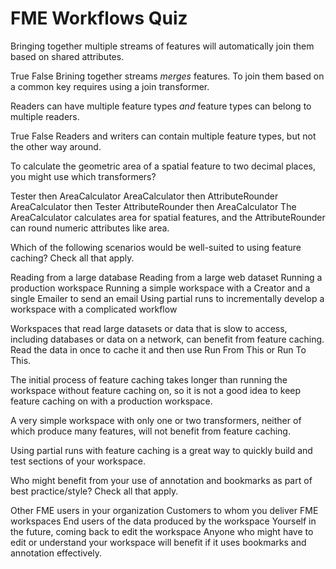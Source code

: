 # FME Workflows Quiz

<quiz name="">
  <question>
    <p>
    Bringing together multiple streams of features will automatically join them based on shared attributes.
    </p>
    <answer>True</answer>
    <answer correct>False</answer>
    <explanation>Brining together streams <i>merges</i> features. To join them based on a common key requires using a join transformer.</explanation>
  </question>
  <question>
    <p>
    Readers can have multiple feature types <i>and</i> feature types can belong to multiple readers.
    </p>
    <answer>True</answer>
    <answer correct>False</answer>
    <explanation>Readers and writers can contain multiple feature types, but not the other way around.</explanation>
  </question>
  <question>
    <p>
    To calculate the geometric area of a spatial feature to two decimal places, you might use which transformers?
    </p>
    <answer>Tester then AreaCalculator</answer>
    <answer correct>AreaCalculator then AttributeRounder</answer>
    <answer>AreaCalculator then Tester</answer>
    <answer>AttributeRounder then AreaCalculator</answer>
    <explanation>The AreaCalculator calculates area for spatial features, and the AttributeRounder can round numeric attributes like area.</explanation>
  </question>
  <question multiple>
    <p>
    Which of the following scenarios would be well-suited to using feature caching? Check all that apply.
    </p>
    <answer correct>Reading from a large database</answer>
    <answer correct>Reading from a large web dataset</answer>
    <answer>Running a production workspace</answer>
    <answer>Running a simple workspace with a Creator and a single Emailer to send an email</answer>
    <answer correct>Using partial runs to incrementally develop a workspace with a complicated workflow</answer>
    <explanation>
      <p>
        Workspaces that read large datasets or data that is slow to access, including databases or data on a network, can benefit from feature caching. Read the data in once to cache it and then use Run From This or Run To This.
      </p>
      <p>
        The initial process of feature caching takes longer than running the workspace without feature caching on, so it is not a good idea to keep feature caching on with a production workspace.
      </p>
      <p>
        A very simple workspace with only one or two transformers, neither of which produce many features, will not benefit from feature caching.
      </p>
      <p>
        Using partial runs with feature caching is a great way to quickly build and test sections of your workspace.
      </p>
    </explanation>
  </question>
  <question multiple>
    <p>
    Who might benefit from your use of annotation and bookmarks as part of best practice/style? Check all that apply.
    </p>
    <answer correct>Other FME users in your organization</answer>
    <answer correct>Customers to whom you deliver FME workspaces</answer>
    <answer>End users of the data produced by the workspace</answer>
    <answer correct>Yourself in the future, coming back to edit the workspace</answer>
    <explanation>Anyone who might have to edit or understand your workspace will benefit if it uses bookmarks and annotation effectively.</explanation>
  </question>
</quiz>
